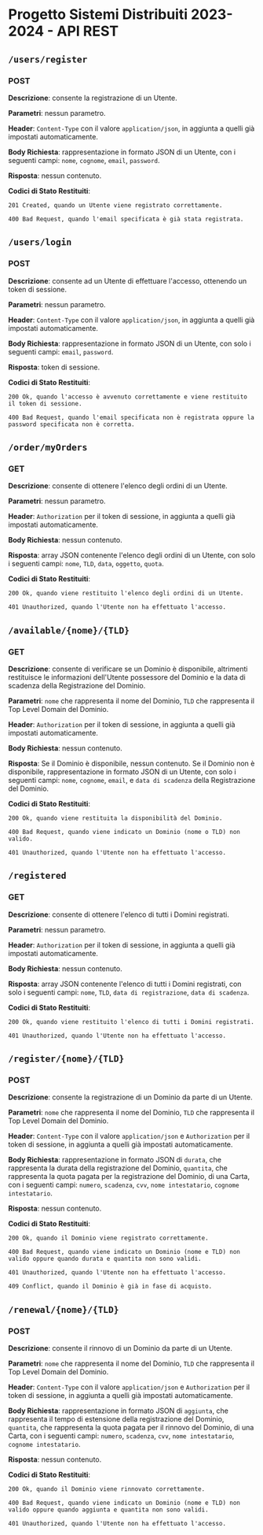 # Progetto Sistemi Distribuiti 2023-2024 - API REST

## `/users/register`
### POST
**Descrizione**: consente la registrazione di un Utente.

**Parametri**: nessun parametro.

**Header**: `Content-Type` con il valore `application/json`, in aggiunta a quelli già impostati automaticamente.

**Body Richiesta**: rappresentazione in formato JSON di un Utente, con i seguenti campi: `nome`, `cognome`, `email`, `password`.

**Risposta**: nessun contenuto.

**Codici di Stato Restituiti**:

    201 Created, quando un Utente viene registrato correttamente.

    400 Bad Request, quando l'email specificata è già stata registrata.



## `/users/login`
### POST
**Descrizione**: consente ad un Utente di effettuare l'accesso, ottenendo un token di sessione.

**Parametri**: nessun parametro.

**Header**: `Content-Type` con il valore `application/json`, in aggiunta a quelli già impostati automaticamente.

**Body Richiesta**: rappresentazione in formato JSON di un Utente, con solo i seguenti campi: `email`, `password`.

**Risposta**: token di sessione.

**Codici di Stato Restituiti**:
    
    200 Ok, quando l'accesso è avvenuto correttamente e viene restituito il token di sessione.
    
    400 Bad Request, quando l'email specificata non è registrata oppure la password specificata non è corretta.



## `/order/myOrders`
### GET
**Descrizione**: consente di ottenere l'elenco degli ordini di un Utente.

**Parametri**: nessun parametro.

**Header**: `Authorization` per il token di sessione, in aggiunta a quelli già impostati automaticamente.

**Body Richiesta**: nessun contenuto.

**Risposta**: array JSON contenente l'elenco degli ordini di un Utente, con solo i seguenti campi: `nome`, `TLD`, `data`, `oggetto`, `quota`.

**Codici di Stato Restituiti**:
    
    200 Ok, quando viene restituito l'elenco degli ordini di un Utente.
    
    401 Unauthorized, quando l'Utente non ha effettuato l'accesso.



## `/available/{nome}/{TLD}`
### GET
**Descrizione**: consente di verificare se un Dominio è disponibile, altrimenti restituisce le informazioni dell'Utente possessore del Dominio e la data di scadenza della Registrazione del Dominio.

**Parametri**: `nome` che rappresenta il nome del Dominio, `TLD` che rappresenta il Top Level Domain del Dominio.

**Header**: `Authorization` per il token di sessione, in aggiunta a quelli già impostati automaticamente.

**Body Richiesta**: nessun contenuto.

**Risposta**: Se il Dominio è disponibile, nessun contenuto. Se il Dominio non è disponibile, rappresentazione in formato JSON di un Utente, con solo i seguenti campi: `nome`, `cognome`, `email`, e `data di scadenza` della Registrazione del Dominio.

**Codici di Stato Restituiti**:
    
    200 Ok, quando viene restituita la disponibilità del Dominio.

    400 Bad Request, quando viene indicato un Dominio (nome o TLD) non valido.
    
    401 Unauthorized, quando l'Utente non ha effettuato l'accesso.



## `/registered`
### GET
**Descrizione**: consente di ottenere l'elenco di tutti i Domini registrati.

**Parametri**: nessun parametro.

**Header**: `Authorization` per il token di sessione, in aggiunta a quelli già impostati automaticamente.

**Body Richiesta**: nessun contenuto.

**Risposta**: array JSON contenente l'elenco di tutti i Domini registrati, con solo i seguenti campi: `nome`, `TLD`, `data di registrazione`, `data di scadenza`.

**Codici di Stato Restituiti**:

    200 Ok, quando viene restituito l'elenco di tutti i Domini registrati.
    
    401 Unauthorized, quando l'Utente non ha effettuato l'accesso.



## `/register/{nome}/{TLD}`
### POST
**Descrizione**: consente la registrazione di un Dominio da parte di un Utente.

**Parametri**: `nome` che rappresenta il nome del Dominio, `TLD` che rappresenta il Top Level Domain del Dominio.

**Header**: `Content-Type` con il valore `application/json` e `Authorization` per il token di sessione, in aggiunta a quelli già impostati automaticamente.

**Body Richiesta**: rappresentazione in formato JSON di `durata`, che rappresenta la durata della registrazione del Dominio, `quantita`, che rappresenta la quota pagata per la registrazione del Dominio, di una Carta, con i seguenti campi: `numero`, `scadenza`, `cvv`, `nome intestatario`, `cognome intestatario`.

**Risposta**: nessun contenuto.

**Codici di Stato Restituiti**:
    
    200 Ok, quando il Dominio viene registrato correttamente.
    
    400 Bad Request, quando viene indicato un Dominio (nome e TLD) non valido oppure quando durata e quantita non sono validi.
    
    401 Unauthorized, quando l'Utente non ha effettuato l'accesso.
    
    409 Conflict, quando il Dominio è già in fase di acquisto.



## `/renewal/{nome}/{TLD}`
### POST
**Descrizione**: consente il rinnovo di un Dominio da parte di un Utente.

**Parametri**: `nome` che rappresenta il nome del Dominio, `TLD` che rappresenta il Top Level Domain del Dominio.

**Header**: `Content-Type` con il valore `application/json` e `Authorization` per il token di sessione, in aggiunta a quelli già impostati automaticamente.

**Body Richiesta**: rappresentazione in formato JSON di `aggiunta`, che rappresenta il tempo di estensione della registrazione del Dominio, `quantita`, che rappresenta la quota pagata per il rinnovo del Dominio, di una Carta, con i seguenti campi: `numero`, `scadenza`, `cvv`, `nome intestatario`, `cognome intestatario`.

**Risposta**: nessun contenuto.

**Codici di Stato Restituiti**:
    
    200 Ok, quando il Dominio viene rinnovato correttamente.
    
    400 Bad Request, quando viene indicato un Dominio (nome e TLD) non valido oppure quando aggiunta e quantita non sono validi.
    
    401 Unauthorized, quando l'Utente non ha effettuato l'accesso.